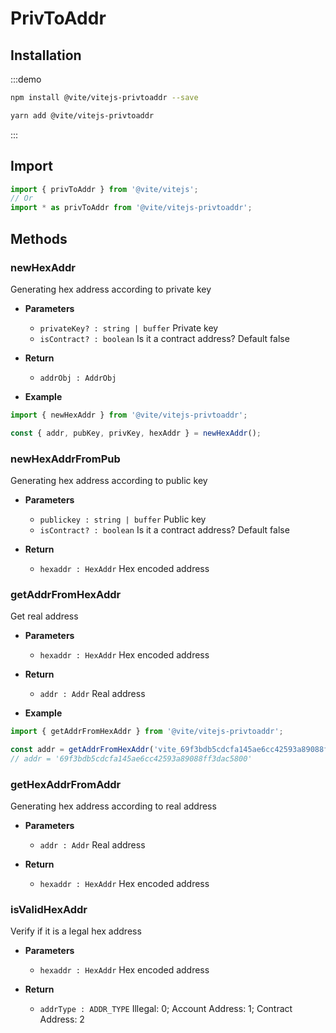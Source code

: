 # PrivToAddr

## Installation

:::demo
```bash tab:npm
npm install @vite/vitejs-privtoaddr --save
```

```bash tab:yarn
yarn add @vite/vitejs-privtoaddr
```
:::

## Import

```javascript
import { privToAddr } from '@vite/vitejs';
// Or
import * as privToAddr from '@vite/vitejs-privtoaddr';
```

## Methods

### newHexAddr
Generating hex address according to private key

- **Parameters**
    * `privateKey? : string | buffer` Private key
    * `isContract? : boolean` Is it a contract address? Default false

- **Return**
    * `addrObj : AddrObj`

- **Example**
```javascript
import { newHexAddr } from '@vite/vitejs-privtoaddr';

const { addr, pubKey, privKey, hexAddr } = newHexAddr();
```

### newHexAddrFromPub
Generating hex address according to public key

- **Parameters**
    * `publickey : string | buffer` Public key
    * `isContract? : boolean` Is it a contract address? Default false

- **Return**
    * `hexaddr : HexAddr` Hex encoded address

### getAddrFromHexAddr
Get real address

- **Parameters**
    * `hexaddr : HexAddr` Hex encoded address

- **Return**
    * `addr : Addr` Real address

- **Example**
```javascript
import { getAddrFromHexAddr } from '@vite/vitejs-privtoaddr';

const addr = getAddrFromHexAddr('vite_69f3bdb5cdcfa145ae6cc42593a89088ff3dac587eb692d689');
// addr = '69f3bdb5cdcfa145ae6cc42593a89088ff3dac5800'
```

### getHexAddrFromAddr
Generating hex address according to real address

- **Parameters**
    * `addr : Addr` Real address

- **Return**
    * `hexaddr : HexAddr` Hex encoded address

### isValidHexAddr
Verify if it is a legal hex address

- **Parameters**
    * `hexaddr : HexAddr` Hex encoded address
  
- **Return**
    * `addrType : ADDR_TYPE` Illegal: 0;  Account Address: 1; Contract Address: 2

